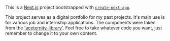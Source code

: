 This is a [Next.js](https://nextjs.org/) project bootstrapped with [`create-next-app`](https://github.com/vercel/next.js/tree/canary/packages/create-next-app).

This project serves as a digital portfolio for my past projects. It's main use is for various job and internship applications. 
The components were taken from the ['aceternity-library'](https://ui.aceternity.com/components). Feel free to take whatever code you want, just remember to change it to your own content.